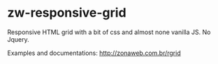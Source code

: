 # zw-responsive-grid

Responsive HTML grid with a bit of css and almost none vanilla JS. No Jquery.

Examples and documentations: http://zonaweb.com.br/rgrid
